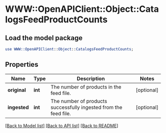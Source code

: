 # WWW::OpenAPIClient::Object::CatalogsFeedProductCounts

## Load the model package
```perl
use WWW::OpenAPIClient::Object::CatalogsFeedProductCounts;
```

## Properties
Name | Type | Description | Notes
------------ | ------------- | ------------- | -------------
**original** | **int** | The number of products in the feed file. | [optional] 
**ingested** | **int** | The number of products successfully ingested from the feed file. | [optional] 

[[Back to Model list]](../README.md#documentation-for-models) [[Back to API list]](../README.md#documentation-for-api-endpoints) [[Back to README]](../README.md)


